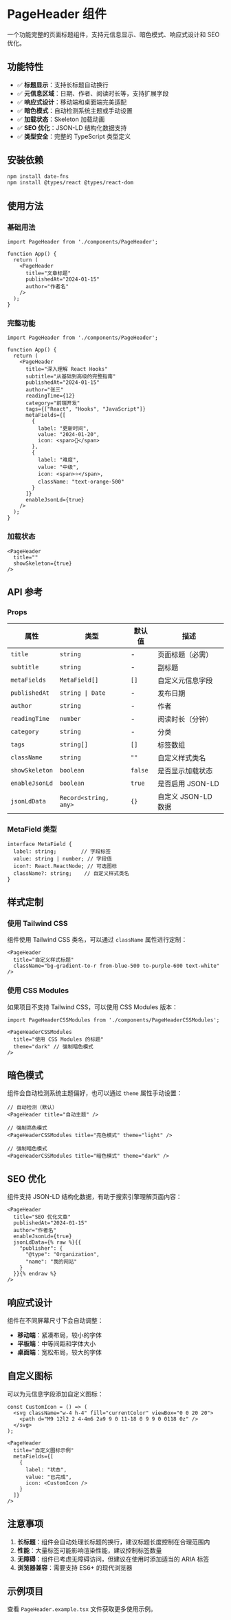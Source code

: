 # PageHeader 组件

一个功能完整的页面标题组件，支持元信息显示、暗色模式、响应式设计和 SEO 优化。

## 功能特性

- ✅ **标题显示**：支持长标题自动换行
- ✅ **元信息区域**：日期、作者、阅读时长等，支持扩展字段
- ✅ **响应式设计**：移动端和桌面端完美适配
- ✅ **暗色模式**：自动检测系统主题或手动设置
- ✅ **加载状态**：Skeleton 加载动画
- ✅ **SEO 优化**：JSON-LD 结构化数据支持
- ✅ **类型安全**：完整的 TypeScript 类型定义

## 安装依赖

```bash
npm install date-fns
npm install @types/react @types/react-dom
```

## 使用方法

### 基础用法

```tsx
import PageHeader from './components/PageHeader';

function App() {
  return (
    <PageHeader
      title="文章标题"
      publishedAt="2024-01-15"
      author="作者名"
    />
  );
}
```

### 完整功能

```tsx
import PageHeader from './components/PageHeader';

function App() {
  return (
    <PageHeader
      title="深入理解 React Hooks"
      subtitle="从基础到高级的完整指南"
      publishedAt="2024-01-15"
      author="张三"
      readingTime={12}
      category="前端开发"
      tags={["React", "Hooks", "JavaScript"]}
      metaFields={[
        {
          label: "更新时间",
          value: "2024-01-20",
          icon: <span>🔄</span>
        },
        {
          label: "难度",
          value: "中级",
          icon: <span>⭐</span>,
          className: "text-orange-500"
        }
      ]}
      enableJsonLd={true}
    />
  );
}
```

### 加载状态

```tsx
<PageHeader
  title=""
  showSkeleton={true}
/>
```

## API 参考

### Props

| 属性 | 类型 | 默认值 | 描述 |
|------|------|--------|------|
| `title` | `string` | - | 页面标题（必需） |
| `subtitle` | `string` | - | 副标题 |
| `metaFields` | `MetaField[]` | `[]` | 自定义元信息字段 |
| `publishedAt` | `string \| Date` | - | 发布日期 |
| `author` | `string` | - | 作者 |
| `readingTime` | `number` | - | 阅读时长（分钟） |
| `category` | `string` | - | 分类 |
| `tags` | `string[]` | `[]` | 标签数组 |
| `className` | `string` | `""` | 自定义样式类名 |
| `showSkeleton` | `boolean` | `false` | 是否显示加载状态 |
| `enableJsonLd` | `boolean` | `true` | 是否启用 JSON-LD |
| `jsonLdData` | `Record<string, any>` | `{}` | 自定义 JSON-LD 数据 |

### MetaField 类型

```tsx
interface MetaField {
  label: string;        // 字段标签
  value: string | number; // 字段值
  icon?: React.ReactNode; // 可选图标
  className?: string;    // 自定义样式类名
}
```

## 样式定制

### 使用 Tailwind CSS

组件使用 Tailwind CSS 类名，可以通过 `className` 属性进行定制：

```tsx
<PageHeader
  title="自定义样式标题"
  className="bg-gradient-to-r from-blue-500 to-purple-600 text-white"
/>
```

### 使用 CSS Modules

如果项目不支持 Tailwind CSS，可以使用 CSS Modules 版本：

```tsx
import PageHeaderCSSModules from './components/PageHeaderCSSModules';

<PageHeaderCSSModules
  title="使用 CSS Modules 的标题"
  theme="dark" // 强制暗色模式
/>
```

## 暗色模式

组件会自动检测系统主题偏好，也可以通过 `theme` 属性手动设置：

```tsx
// 自动检测（默认）
<PageHeader title="自动主题" />

// 强制亮色模式
<PageHeaderCSSModules title="亮色模式" theme="light" />

// 强制暗色模式
<PageHeaderCSSModules title="暗色模式" theme="dark" />
```

## SEO 优化

组件支持 JSON-LD 结构化数据，有助于搜索引擎理解页面内容：

```tsx
<PageHeader
  title="SEO 优化文章"
  publishedAt="2024-01-15"
  author="作者名"
  enableJsonLd={true}
  jsonLdData={% raw %}{{
    "publisher": {
      "@type": "Organization",
      "name": "我的网站"
    }
  }}{% endraw %}
/>
```

## 响应式设计

组件在不同屏幕尺寸下会自动调整：

- **移动端**：紧凑布局，较小的字体
- **平板端**：中等间距和字体大小
- **桌面端**：宽松布局，较大的字体

## 自定义图标

可以为元信息字段添加自定义图标：

```tsx
const CustomIcon = () => (
  <svg className="w-4 h-4" fill="currentColor" viewBox="0 0 20 20">
    <path d="M9 12l2 2 4-4m6 2a9 9 0 11-18 0 9 9 0 0118 0z" />
  </svg>
);

<PageHeader
  title="自定义图标示例"
  metaFields={[
    {
      label: "状态",
      value: "已完成",
      icon: <CustomIcon />
    }
  ]}
/>
```

## 注意事项

1. **长标题**：组件会自动处理长标题的换行，建议标题长度控制在合理范围内
2. **性能**：大量标签可能影响渲染性能，建议控制标签数量
3. **无障碍**：组件已考虑无障碍访问，但建议在使用时添加适当的 ARIA 标签
4. **浏览器兼容**：需要支持 ES6+ 的现代浏览器

## 示例项目

查看 `PageHeader.example.tsx` 文件获取更多使用示例。

